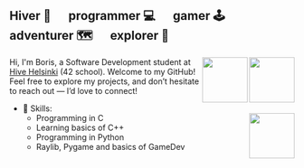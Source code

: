 ## Hiver 🐝 &emsp; programmer 💻 &emsp; gamer 🕹️ &emsp; adventurer 🗺️ &emsp; explorer 🧭

<img src="https://cdn.jsdelivr.net/gh/devicons/devicon@latest/icons/cplusplus/cplusplus-original.svg" height="80" width="80" align="right" />
<img src="https://cdn.jsdelivr.net/gh/devicons/devicon@latest/icons/c/c-original.svg" height="80" width="80" align="right" />

          
Hi, I'm Boris, a Software Development student at <a href="https://www.hive.fi/en/" target="_blank">Hive Helsinki</a> (42 school). Welcome to my GitHub!<br>
Feel free to explore my projects, and don’t hesitate to reach out — I’d love to connect!

- 📖 Skills:
  - Programming in C<img src="https://cdn.jsdelivr.net/gh/devicons/devicon@latest/icons/python/python-original.svg" height="80" width="80" align="right" />
  - Learning basics of C++
  - Programming in Python
  - Raylib, Pygame and basics of GameDev
